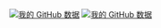[![我的 GitHub 数据](https://github-readme-stats.vercel.app/api?username=kwshh)]()
[![我的 GitHub 数据](https://github-readme-stats.vercel.app/api?username=kwshh)]()

<!--
### Hi there 👋
**kwshh/kwshh** is a ✨ _special_ ✨ repository because its `README.md` (this file) appears on your GitHub profile.

Here are some ideas to get you started:

- 🔭 I’m currently working on ...
- 🌱 I’m currently learning ...
- 👯 I’m looking to collaborate on ...
- 🤔 I’m looking for help with ...
- 💬 Ask me about ...
- 📫 How to reach me: ...
- 😄 Pronouns: ...
- ⚡ Fun fact: ...
-->
